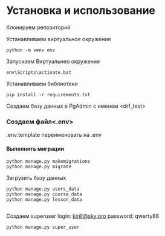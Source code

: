 # Установка и использование
Клонируем репозиторий

Устанавливаем виртуальное окружение 
```
python -m venv env
```
Запускаем Виртуальнео окружение
```
env\Scripts\activate.bat
```
Устанавливаем библиотеки
```
pip install -r requirements.txt
```

Создаем базу данных в PgAdmin с именем <drf_test>
### Создаем файл<.env>
.env.template переименовать на .env

#### Выполнить миграции
```
python manage.py makemigrations
python manage.py migrate
```
Загрузить базу данных
```
python manage.py users_data
python manage.py course_data
python manage.py lesson_data


```
Создаем superuser
login: kirill@sky.pro
password: qwerty88
```
python manage.py super_user
```
